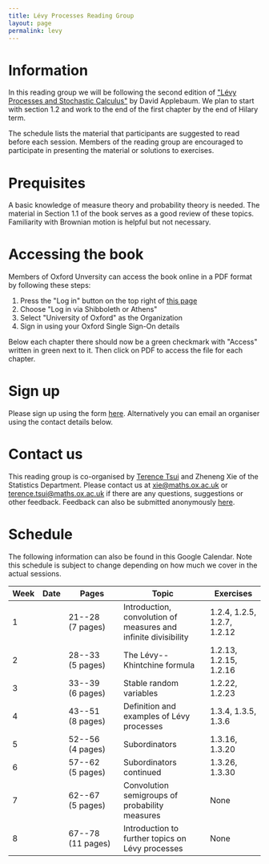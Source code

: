 ```yaml
---
title: Lévy Processes Reading Group
layout: page
permalink: levy
---
```


# Information

In this reading group we will be following the second edition of ["Lévy Processes and Stochastic Calculus"](https://www.cambridge.org/core/books/levy-processes-and-stochastic-calculus/4AC698D37D3D8E57D099B73ADF4ACB11) by David Applebaum. We plan to start with section 1.2 and work to the end of the first chapter by the end of Hilary term.

The schedule lists the material that participants are suggested to read before each session. Members of the reading group are encouraged to participate in presenting the material or solutions to exercises.

# Prequisites

A basic knowledge of measure theory and probability theory is needed. The material in Section 1.1 of the book serves as a good review of these topics. Familiarity with Brownian motion is helpful but not necessary.

# Accessing the book

Members of Oxford Unversity can access the book online in a PDF format by following these steps:

1. Press the "Log in" button on the top right of [this page](https://www.cambridge.org/core/books/levy-processes-and-stochastic-calculus/4AC698D37D3D8E57D099B73ADF4ACB11)
2. Choose "Log in via Shibboleth or Athens"
3. Select "University of Oxford" as the Organization
4. Sign in using your Oxford Single Sign-On details

Below each chapter there should now be a green checkmark with "Access" written in green next to it. Then click on PDF to access the file for each chapter.

# Sign up

Please sign up using the form [here](https://forms.gle/NuX9gMVFpdGs37Qd8). Alternatively you can email an organiser using the contact details below.

# Contact us

This reading group is co-organised by [Terence Tsui](https://holungrandomcorner.wordpress.com/about-me/) and Zheneng Xie of the Statistics Department. Please contact us at [xie@maths.ox.ac.uk](mailto:xie@maths.ox.ac.uk) or [terence.tsui@maths.ox.ac.uk](mailto:terence.tsui@maths.ox.ac.uk) if there are any questions, suggestions or other feedback. Feedback can also be submitted anonymously [here](https://forms.gle/V9DUeZjkjURrSXBd7).

# Schedule

The following information can also be found in this Google Calendar. Note this schedule is subject to change depending on how much we cover in the actual sessions.

Week | Date | Pages | Topic | Exercises
--- | --- | --- | --- | ---
1 |  | 21--28 (7 pages) | Introduction, convolution of measures and infinite divisibility | 1.2.4, 1.2.5, 1.2.7, 1.2.12
2 |  | 28--33 (5 pages) | The Lévy--Khintchine formula | 1.2.13, 1.2.15, 1.2.16
3 |  | 33--39 (6 pages) | Stable random variables | 1.2.22, 1.2.23
4 |  | 43--51 (8 pages) | Definition and examples of Lévy processes | 1.3.4, 1.3.5, 1.3.6
5 |  | 52--56 (4 pages) | Subordinators | 1.3.16, 1.3.20
6 |  | 57--62 (5 pages) | Subordinators continued | 1.3.26, 1.3.30
7 |  | 62--67 (5 pages) | Convolution semigroups of probability measures | None
8 |  | 67--78 (11 pages) | Introduction to further topics on Lévy processes | None